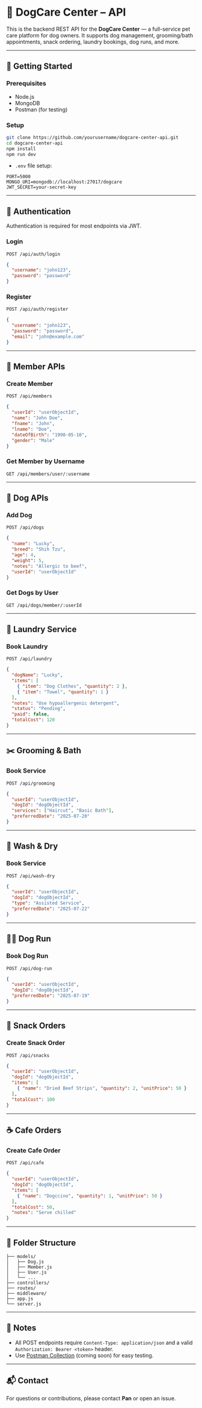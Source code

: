# 🐾 DogCare Center – API

This is the backend REST API for the **DogCare Center** — a full-service pet care platform for dog owners. It supports dog management, grooming/bath appointments, snack ordering, laundry bookings, dog runs, and more.

---

## 🚀 Getting Started

### Prerequisites
- Node.js
- MongoDB
- Postman (for testing)

### Setup
```bash
git clone https://github.com/yourusername/dogcare-center-api.git
cd dogcare-center-api
npm install
npm run dev
```

- `.env` file setup:
```env
PORT=5000
MONGO_URI=mongodb://localhost:27017/dogcare
JWT_SECRET=your-secret-key
```

---

## 🔐 Authentication

Authentication is required for most endpoints via JWT.

### Login
`POST /api/auth/login`

```json
{
  "username": "john123",
  "password": "password"
}
```

### Register
`POST /api/auth/register`

```json
{
  "username": "john123",
  "password": "password",
  "email": "john@example.com"
}
```

---

## 👤 Member APIs

### Create Member
`POST /api/members`

```json
{
  "userId": "userObjectId",
  "name": "John Doe",
  "fname": "John",
  "lname": "Doe",
  "dateOfBirth": "1990-05-10",
  "gender": "Male"
}
```

### Get Member by Username
`GET /api/members/user/:username`

---

## 🐶 Dog APIs

### Add Dog
`POST /api/dogs`

```json
{
  "name": "Lucky",
  "breed": "Shih Tzu",
  "age": 4,
  "weight": 5,
  "notes": "Allergic to beef",
  "userId": "userObjectId"
}
```

### Get Dogs by User
`GET /api/dogs/member/:userId`

---

## 🧺 Laundry Service

### Book Laundry
`POST /api/laundry`

```json
{
  "dogName": "Lucky",
  "items": [
    { "item": "Dog Clothes", "quantity": 2 },
    { "item": "Towel", "quantity": 1 }
  ],
  "notes": "Use hypoallergenic detergent",
  "status": "Pending",
  "paid": false,
  "totalCost": 120
}
```

---

## ✂️ Grooming & Bath

### Book Service
`POST /api/grooming`

```json
{
  "userId": "userObjectId",
  "dogId": "dogObjectId",
  "services": ["Haircut", "Basic Bath"],
  "preferredDate": "2025-07-20"
}
```

---

## 🧼 Wash & Dry

### Book Service
`POST /api/wash-dry`

```json
{
  "userId": "userObjectId",
  "dogId": "dogObjectId",
  "type": "Assisted Service",
  "preferredDate": "2025-07-22"
}
```

---

## 🏃‍♂️ Dog Run

### Book Dog Run
`POST /api/dog-run`

```json
{
  "userId": "userObjectId",
  "dogId": "dogObjectId",
  "preferredDate": "2025-07-19"
}
```

---

## 🍖 Snack Orders

### Create Snack Order
`POST /api/snacks`

```json
{
  "userId": "userObjectId",
  "dogId": "dogObjectId",
  "items": [
    { "name": "Dried Beef Strips", "quantity": 2, "unitPrice": 50 }
  ],
  "totalCost": 100
}
```

---

## ☕ Cafe Orders

### Create Cafe Order
`POST /api/cafe`

```json
{
  "userId": "userObjectId",
  "dogId": "dogObjectId",
  "items": [
    { "name": "Dogccino", "quantity": 1, "unitPrice": 50 }
  ],
  "totalCost": 50,
  "notes": "Serve chilled"
}
```

---

## 📁 Folder Structure

```
├── models/
│   ├── Dog.js
│   ├── Member.js
│   ├── User.js
│   └── ...
├── controllers/
├── routes/
├── middleware/
├── app.js
└── server.js
```

---

## 📌 Notes

- All POST endpoints require `Content-Type: application/json` and a valid `Authorization: Bearer <token>` header.
- Use [Postman Collection](#) (coming soon) for easy testing.

---

## 📬 Contact

For questions or contributions, please contact **Pan** or open an issue.
